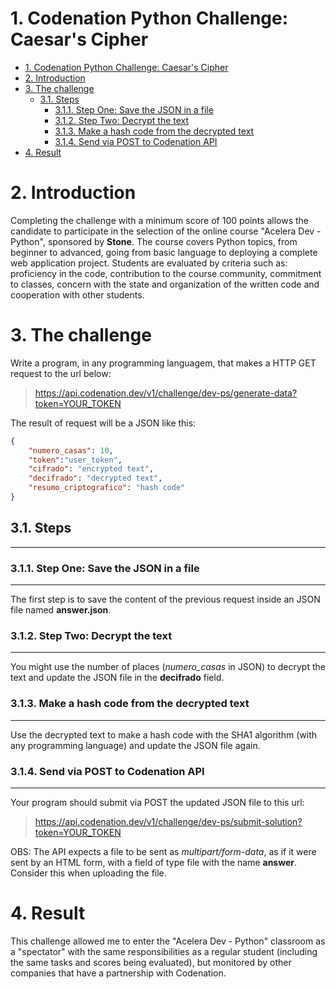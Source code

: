 # 1. Codenation Python Challenge: Caesar's Cipher

- [1. Codenation Python Challenge: Caesar's Cipher](#1-codenation-python-challenge-caesars-cipher)
- [2. Introduction](#2-introduction)
- [3. The challenge](#3-the-challenge)
  - [3.1. Steps](#31-steps)
    - [3.1.1. Step One: Save the JSON in a file](#311-step-one-save-the-json-in-a-file)
    - [3.1.2. Step Two: Decrypt the text](#312-step-two-decrypt-the-text)
    - [3.1.3. Make a hash code from the decrypted text](#313-make-a-hash-code-from-the-decrypted-text)
    - [3.1.4. Send via POST to Codenation API](#314-send-via-post-to-codenation-api)
- [4. Result](#4-result)

# 2. Introduction


Completing the challenge with a minimum score of 100 points allows the candidate to participate in the selection of the online course "Acelera Dev - Python", sponsored by **Stone**. The course covers Python topics, from beginner to advanced, going from basic language to deploying a complete web application project. Students are evaluated by criteria such as: proficiency in the code, contribution to the course community, commitment to classes, concern with the state and organization of the written code and cooperation with other students.


# 3. The challenge


Write a program, in any programming languagem, that makes a HTTP GET request to the url below:
><https://api.codenation.dev/v1/challenge/dev-ps/generate-data?token=YOUR_TOKEN>

The result of request will be a JSON like this:

```JSON
{
	"numero_casas": 10,
	"token":"user_token",
	"cifrado": "encrypted text",
	"decifrado": "decrypted text",
	"resumo_criptografico": "hash code"
}
```

## 3.1. Steps

---

### 3.1.1. Step One: Save the JSON in a file

---

The first step is to save the content of the previous request inside an JSON file named **answer.json**.

### 3.1.2. Step Two: Decrypt the text

---

You might use the number of places (*numero_casas* in JSON) to decrypt the text and update the JSON file in the **decifrado** field.

### 3.1.3. Make a hash code from the decrypted text

---

Use the decrypted text to make a hash code with the SHA1 algorithm (with any programming language) and update the JSON file again.

### 3.1.4. Send via POST to Codenation API

---

Your program should submit via POST the updated JSON file to this url:
><https://api.codenation.dev/v1/challenge/dev-ps/submit-solution?token=YOUR_TOKEN>

OBS: The API expects a file to be sent as *multipart/form-data*, as if it were sent by an HTML form, with a field of type file  with the name **answer**. Consider this when uploading the file.

# 4. Result

This challenge allowed me to enter the "Acelera Dev - Python" classroom as a "spectator" with the same responsibilities as a regular student (including the same tasks and scores being evaluated), but monitored by other companies that have a partnership with Codenation.
